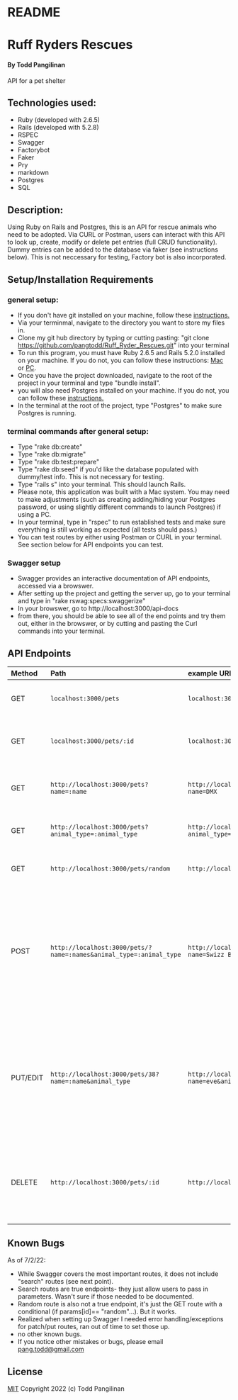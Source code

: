 # README
# Ruff Ryders Rescues

#### By Todd Pangilinan

API for a pet shelter

## Technologies used:

* Ruby (developed with 2.6.5)
* Rails (developed with 5.2.8)
* RSPEC
* Swagger
* Factorybot
* Faker
* Pry
* markdown
* Postgres
* SQL


## Description:
Using Ruby on Rails and Postgres, this is an API for rescue animals who need to be adopted. Via CURL or Postman, users can interact with this API to look up, create, modify or delete pet entries (full CRUD functionality). Dummy entries can be added to the database via faker (see instructions below). This is not neccessary for testing, Factory bot is also incorporated.

## Setup/Installation Requirements
### general setup:
* If you don't have git installed on your machine, follow these [instructions.](https://www.learnhowtoprogram.com/introduction-to-programming/getting-started-with-intro-to-programming/git-and-github)
* Via your terminmal, navigate to the directory you want to store my files in.
* Clone my git hub directory by typing or cutting pasting: "git clone https://github.com/pangtodd/Ruff_Ryder_Rescues.git" into your terminal
* To run this program, you must have Ruby 2.6.5 and Rails 5.2.0 installed on your machine. If you do not, you can follow these instructions: [Mac](https://www.learnhowtoprogram.com/ruby-and-rails-part-time/getting-started-with-ruby/installing-ruby-on-mac) or [PC](https://www.learnhowtoprogram.com/ruby-and-rails-part-time/getting-started-with-ruby/installing-ruby-on-windows).
* Once you have the project downloaded, navigate to the root of the project in your terminal and type "bundle install".
* you will also need Postgres installed on your machine. If you do not, you can follow these [instructions.](https://www.learnhowtoprogram.com/ruby-and-rails-part-time/getting-started-with-ruby/installing-postgres)
* In the terminal at the root of the project, type "Postgres" to make sure Postgres is running.
### terminal commands after general setup:
* Type "rake db:create"
* Type "rake db:migrate"
* Type "rake db:test:prepare"
* Type "rake db:seed" if you'd like the database populated with dummy/test info. This is not necessary for testing.
* Type "rails s" into your terminal. This should launch Rails.
* Please note, this application was built with a Mac system. You may need to make adjustments (such as creating adding/hiding your Postgres password, or using slightly different commands to launch Postgres) if using a PC.
* In your terminal, type in "rspec" to run established tests and make sure everything is still working as expected (all tests should pass.)
* You can test routes by either using Postman or CURL in your terminal. See section below for API endpoints you can test.
### Swagger setup
* Swagger provides an interactive documentation of API endpoints, accessed via a browswer.
* After setting up the project and getting the server up, go to your terminal and type in "rake rswag:specs:swaggerize"
* In your browswer, go to http://localhost:3000/api-docs 
* from there, you should be able to see all of the end points and try them out, either in the browswer, or by cutting and pasting the Curl commands into your terminal.

## API Endpoints

| Method |Path| example URL | Result|
| :--- |:---| :---| :---|
|GET | `localhost:3000/pets`| `localhost:3000/pets`| Returns a list of all quotes in the database|
|GET | `localhost:3000/pets/:id`| `localhost:3000/pets/38`|Returns all information related to quote with ID=38|
|GET |  `http://localhost:3000/pets?name=:name`|`http://localhost:3000/pets?name=DMX`| Returns all pets in database where name is DMX|
|GET |  `http://localhost:3000/pets?animal_type=:animal_type` |`http://localhost:3000/pets?animal_type=dog` | Returns pets with animal_type "dog"|
|GET |  `http://localhost:3000/pets/random`|`http://localhost:3000/pets/random`| Returns a random pet from the database|
|POST|  `http://localhost:3000/pets/?name=:names&animal_type=:animal_type`|`http://localhost:3000/pets/?name=Swizz Beats&animal_type=cat`|Adds pet to database. name:"Swizz Beats", animal_type: "cat". If POST is succesfull, returns database object for newly created quote.|
|PUT/EDIT| `http://localhost:3000/pets/38?name=:name&animal_type`| `http://localhost:3000/pets/38?name=eve&animal_type=cat`|Updates the pet name and type for entry with ID=38 (now Eve, cat). If PUT/EDIT is succesfull, returns database object for newly updated quote.|
|DELETE| `http://localhost:3000/pets/:id`|`http://localhost:3000/pets/38`|Deletes the quote with ID=38 from database. If DELETE is successful, it returns a success message.|

## Known Bugs

As of 7/2/22:
* While Swagger covers the most important routes, it does not include "search" routes (see next point).
* Search routes are true endpoints- they just allow users to pass in parameters. Wasn't sure if those needed to be documented.
* Random route is also not a true endpoint, it's just the GET route with a conditional (if params[id]== "random"...). But it works.
* Realized when setting up Swagger I needed error handling/exceptions for patch/put routes, ran out of time to set those up.
* no other known bugs.
* If you notice other mistakes or bugs, please email pang.todd@gmail.com

## License

[MIT](https://opensource.org/licenses/MIT)
Copyright 2022 (c) Todd Pangilinan 
